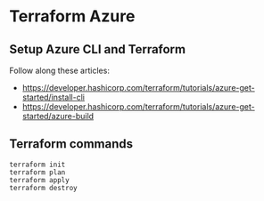 # Terraform Azure


## Setup Azure CLI and Terraform

Follow along these articles:

- https://developer.hashicorp.com/terraform/tutorials/azure-get-started/install-cli
- https://developer.hashicorp.com/terraform/tutorials/azure-get-started/azure-build

## Terraform commands

```console
terraform init
terraform plan
terraform apply
terraform destroy
```